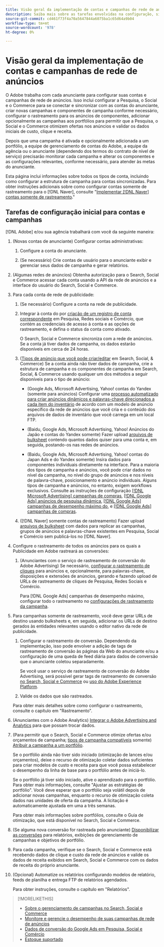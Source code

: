 ```yaml
---
title: Visão geral da implementação de contas e campanhas de rede de anúncios
description: Saiba mais sobre as tarefas envolvidas na configuração, sincronização e gerenciamento de suas contas de rede de anúncios.
source-git-commit: cd461f73f4a70a5647844a6075ba1c65d64a9b04
workflow-type: tm+mt
source-wordcount: '978'
ht-degree: 0%

---
```


# Visão geral da implementação de contas e campanhas de rede de anúncios

O Adobe trabalha com cada anunciante para configurar suas contas e campanhas de rede de anúncios. Isso inclui configurar a Pesquisa, o Social e o Commerce para se conectar e sincronizar com as contas do anunciante, criar novas campanhas e componentes de campanha conforme necessário, configurar o rastreamento para os anúncios de componentes, adicionar opcionalmente as campanhas aos portfólios para permitir que a Pesquisa, o Social e o Commerce otimizem ofertas nos anúncios e validar os dados iniciais de custo, clique e receita.

Depois que uma campanha é ativada e opcionalmente adicionada a um portfólio, a equipe de gerenciamento de contas do Adobe, a equipe da agência ou o anunciante (dependendo dos termos do contrato de nível de serviço) precisarão monitorar cada campanha e alterar os componentes e as configurações relevantes, conforme necessário, para atender às metas do anunciante.

Esta página inclui informações sobre todos os tipos de conta, incluindo como configurar a estrutura de campanha para contas sincronizadas. Para obter instruções adicionais sobre como configurar contas somente de rastreamento para o [!DNL Naver], consulte &quot;[Implementar [!DNL Naver] contas somente de rastreamento](/help/search-social-commerce/campaign-management/naver-tracking-only-account-implement.md).&quot;

## Tarefas de configuração inicial para contas e campanhas

[!DNL Adobe] e/ou sua agência trabalhará com você da seguinte maneira:

1. (Novas contas de anunciante) Configurar contas administrativas:

   1. Configure a conta do anunciante.

   1. (Se necessário) Crie contas de usuário para o anunciante exibir e gerenciar seus dados de campanha e gerar relatórios.

1. (Algumas redes de anúncios) Obtenha autorização para o Search, Social e Commerce acessar cada conta usando a API da rede de anúncios e a interface do usuário do Search, Social e Commerce.

1. Para cada conta de rede de publicidade:

   1. (Se necessário) Configure a conta na rede de publicidade.

   1. Integrar à conta do por [criação de um registro de conta correspondente](/help/search-social-commerce/campaign-management/accounts/ad-network-account-manage.md#create-account) em Pesquisa, Redes sociais e Comércio, que contém as credenciais de acesso à conta e as opções de rastreamento, e defina o status da conta como ativado.

      O Search, Social e Commerce sincroniza com a rede de anúncios. Se a conta já tiver dados de campanha, os dados estarão disponíveis em cerca de 24 horas.

   1. ([Tipos de anúncio que você pode criar/editar](/help/search-social-commerce/introduction/supported-inventory.md) em Search, Social, &amp; Commerce) Se a conta ainda não tiver dados de campanha, crie a estrutura de campanha e os componentes de campanha em Search, Social, &amp; Commerce usando qualquer um dos métodos a seguir disponíveis para o tipo de anúncio:

      * (Google Ads, Microsoft Advertising, Yahoo! contas do Yandex (somente para anúncios) Configurar uma [processo automatizado para criar anúncios dinâmicos e palavras-chave direcionados a cada item do inventário](/help/search-social-commerce/campaign-management/inventory-feeds/inventory-feeds-about.md) de acordo com um modelo de anúncio específico da rede de anúncios que você cria e o conteúdo dos arquivos de dados de inventário que você carrega em um local FTP.

      * (Baidu, Google Ads, Microsoft Advertising, Yahoo! Anúncios do Japão e contas do Yandex somente) Fazer upload [arquivos de bulksheet](/help/search-social-commerce/campaign-management/bulksheets/bulksheet-about.md) contendo quantos dados quiser para uma conta e, em seguida, postando-os nas redes de anúncios.

      * (Baidu, Google Ads, Microsoft Advertising, Yahoo! contas do Japan Ads e do Yandex somente) Insira dados para componentes individuais diretamente na interface. Para a maioria dos tipos de campanha e anúncios, você pode criar dados no nível da campanha, no nível do grupo de anúncios e nos níveis de palavra-chave, posicionamento e anúncio individuais.
      Alguns tipos de campanha e anúncios, no entanto, exigem workflows exclusivos. Consulte as instruções de configuração [[!DNL Microsoft Advertising] campanhas de compras](/help/search-social-commerce/campaign-management/special-campaign-types/microsoft-shopping-campaigns.md), [[!DNL Google Ads] anúncios de pesquisa dinâmica](/help/search-social-commerce/campaign-management/special-campaign-types/google-dynamic-search-ads.md), [[!DNL Google Ads] campanhas de desempenho máximo do](/help/search-social-commerce/campaign-management/special-campaign-types/google-performance-max-campaigns.md), e [[!DNL Google Ads] campanhas de compras](/help/search-social-commerce/campaign-management/special-campaign-types/google-shopping-campaigns.md).

   1. ([!DNL Naver] somente contas de rastreamento) Fazer upload [arquivos de bulksheet](/help/search-social-commerce/campaign-management/bulksheets/bulksheet-about.md) com dados para replicar as campanhas, grupos de anúncios e palavras-chave existentes em Pesquisa, Social e Comércio sem publicá-los no [!DNL Naver].


1. Configure o rastreamento de todos os anúncios para os quais a Publicidade em Adobe rastreará as conversões:

   1. (Anunciantes com o serviço de rastreamento de conversão do Adobe Advertising) Se necessário, [configurar o rastreamento de cliques](/help/search-social-commerce/tracking/click-tracking-ways-to-generate.md) para anúncios e, opcionalmente, para palavras-chave, disposições e extensões de anúncios, gerando e fazendo upload de URLs de rastreamento de cliques de Pesquisa, Redes Sociais e Comércio.

      Para [!DNL Google Ads] campanhas de desempenho máximo, configurar todo o rastreamento no [configurações de rastreamento da campanha](/help/search-social-commerce/campaign-management/campaigns/campaign-settings-google.md).

1. Para campanhas somente de rastreamento, você deve gerar URLs de destino usando bulksheets e, em seguida, adicionar os URLs de destino gerados às entidades relevantes usando o editor nativo da rede de publicidade.

   1. Configurar o rastreamento de conversão. Dependendo da implementação, isso pode envolver a adição de tags de rastreamento de conversão às páginas da Web do anunciante e/ou a configuração de uma queda de feed diária para dados de conversão que o anunciante coletou separadamente.

      Se você usar o serviço de rastreamento de conversão do Adobe Advertising, será possível gerar tags de rastreamento de conversão [no Search, Social e Commerce](/help/search-social-commerce/tools/conversion-tag-generate.md) ou [uso do Adobe Experience Platform](https://experienceleague.adobe.com/docs/experience-platform/destinations/catalog/advertising/adobe-advertising-cloud.html).

   1. Valide os dados que são rastreados.

   Para obter mais detalhes sobre como configurar o rastreamento, consulte o capítulo em &quot;Rastreamento&quot;.

1. (Anunciantes com o Adobe Analytics) [Integrar o Adobe Advertising and Analytics](https://experienceleague.adobe.com/docs/advertising/integrations/analytics/overview.html) para que possam trocar dados.

1. (Para permitir que o Search, Social e Commerce otimize ofertas e/ou orçamentos de campanha; [tipos de campanha compatíveis](/help/search-social-commerce/introduction/supported-inventory.md) somente) [Atribuir a campanha a um portfólio](/help/search-social-commerce/campaign-management/campaign-assign-to-portfolio.md).

   Se o portfólio ainda não tiver sido iniciado (otimização de lances e/ou orçamentos), deixe o recurso de otimização coletar dados suficientes para criar modelos de custo e receita para que você possa estabelecer o desempenho da linha de base para o portfólio antes de iniciá-lo.

   Se o portfólio já tiver sido iniciado, ative o aprendizado para o portfólio. Para obter mais informações, consulte &quot;Ajustar as estratégias de portfólio&quot;. Você deve esperar que o portfólio seja volátil depois de adicionar novas campanhas, enquanto o recurso de otimização coleta dados nas unidades de oferta da campanha. A licitação é automaticamente ajustada em uma a três semanas.

   Para obter mais informações sobre portfólios, consulte o Guia de otimização, que está disponível no Search, Social e Commerce.<!-- verify convention for referencing Optimization Guide here -->

1. (Se alguma nova conversão for rastreada pelo anunciante) [Disponibilizar as conversões](/help/search-social-commerce/admin/transaction-properties/transaction-property-about.md) para relatórios, exibições de gerenciamento de campanhas e objetivos de portfólio.

1. Para cada campanha, verifique se o Search, Social e Commerce está recebendo dados de clique e custo da rede de anúncios e valide os dados de receita exibidos em Search, Social e Commerce com os dados de receita do próprio anunciante.

1. (Opcional) Automatize os relatórios configurando modelos de relatório, feeds de planilha e entrega FTP de relatórios agendados.

   Para obter instruções, consulte o capítulo em &quot;Relatórios&quot;.

>[!MORELIKETHIS]
>
>* [Sobre o gerenciamento de campanhas no Search, Social e Commerce](campaign-management-about.md)
>* [Monitore e gerencie o desempenho de suas campanhas de rede de anúncios](monitor-performance-campaigns.md)
>* [Dados de conversão do Google Ads em Pesquisa, Social e Comércio](google-conversion-data.md)
>* [Estoque suportado](/help/search-social-commerce/introduction/supported-inventory.md)

